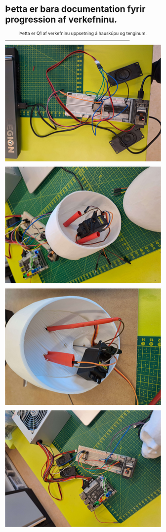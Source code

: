 # Þetta er bara documentation fyrir progression af verkefninu.

<p align="center">
    Þetta er Q1 af verkefninu uppsetning á hauskúpu og tenginum.
    <hr width="80%">
</p>

<p align="center">
    <img src="/myndir/anton_esp32.jpg" alt="Image 1" width="512px">
</p>

<p align="center">
    <img src="/myndir/byrjunar_hauskupa1.0_numer2.jpg" alt="Image 2" width="512px">
</p>

<p align="center">
    <img src="/myndir/byrjunar_hauskupa1.0numer1.jpg" alt="Image 3" width="512px">
</p>

<p align="center">
    <img src="/myndir/lukas_esp32.jpg" alt="Image 4" 
    width="512px">
</p>